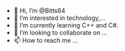 - 👋 Hi, I’m @Bitts64
- 👀 I’m interested in technology,...
- 🌱 I’m currently learning C++ and C#.
- 💞️ I’m looking to collaborate on ...
- 📫 How to reach me ...

<!---
Bitts64/Bitts64 is a ✨ special ✨ repository because its `README.md` (this file) appears on your GitHub profile.
You can click the Preview link to take a look at your changes.
--->
